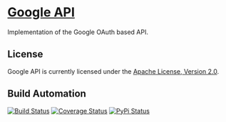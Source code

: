 # [Google API](http://google-api.hive.pt)

Implementation of the Google OAuth based API.

## License

Google API is currently licensed under the [Apache License, Version 2.0](http://www.apache.org/licenses/).

## Build Automation

[![Build Status](https://travis-ci.org/hivesolutions/google_api.svg?branch=master)](https://travis-ci.org/hivesolutions/google_api)
[![Coverage Status](https://coveralls.io/repos/hivesolutions/google_api/badge.svg?branch=master)](https://coveralls.io/r/hivesolutions/google_api?branch=master)
[![PyPi Status](https://img.shields.io/pypi/v/google_api.svg)](https://pypi.python.org/pypi/google_api)
